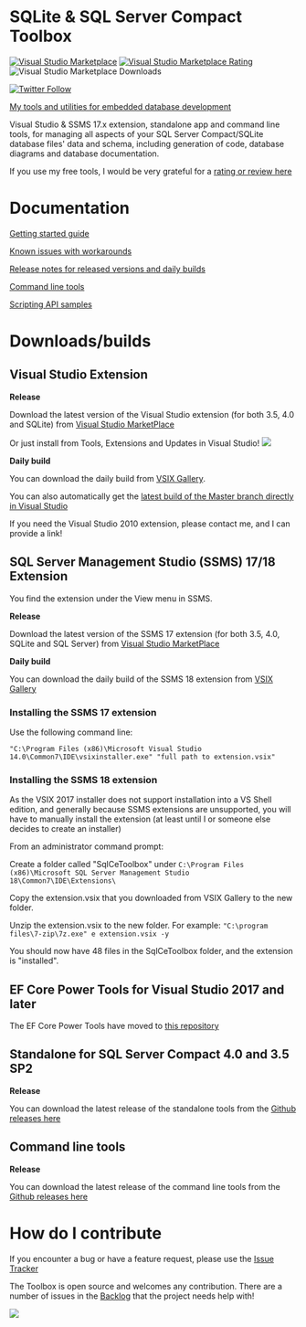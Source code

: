 # SQLite & SQL Server Compact Toolbox

[![Visual Studio Marketplace](http://vsmarketplacebadge.apphb.com/version/ErikEJ.SQLServerCompactSQLiteToolbox.svg)](https://marketplace.visualstudio.com/items?itemName=ErikEJ.SQLServerCompactSQLiteToolbox)
[![Visual Studio Marketplace Rating](http://vsmarketplacebadge.apphb.com/rating-short/ErikEJ.SQLServerCompactSQLiteToolbox.svg)](https://marketplace.visualstudio.com/items?itemName=ErikEJ.SQLServerCompactSQLiteToolbox&ssr=false#review-details)
![Visual Studio Marketplace Downloads](https://vsmarketplacebadge.apphb.com/installs-short/ErikEJ.SQLServerCompactSQLiteToolbox.svg) 

[![Twitter Follow](https://img.shields.io/twitter/follow/ErikEJ.svg?style=social&label=Follow)](http://twitter.com/ErikEJ) 

[My tools and utilities for embedded database development](http://erikej.github.io/SqlCeToolbox/)

Visual Studio & SSMS 17.x extension, standalone app and command line tools, for managing all aspects of your SQL Server Compact/SQLite database files' data and schema, including generation of code, database diagrams and database documentation.

If you use my free tools, I would be very grateful for a [rating or review here](https://marketplace.visualstudio.com/items?itemName=ErikEJ.SQLServerCompactSQLiteToolbox#review-details)

# Documentation

[Getting started guide](https://github.com/ErikEJ/SqlCeToolbox/wiki)

[Known issues with workarounds](https://github.com/ErikEJ/SqlCeToolbox/wiki/Known-issues)

[Release notes for released versions and daily builds](https://github.com/ErikEJ/SqlCeToolbox/wiki/Release-notes)

[Command line tools](https://github.com/ErikEJ/SqlCeToolbox/wiki/Command-line-tools)

[Scripting API samples](https://github.com/ErikEJ/SqlCeToolbox/wiki/Scripting-API-samples)

# Downloads/builds

## Visual Studio Extension

**Release**

Download the latest version of the Visual Studio extension (for both 3.5, 4.0 and SQLite) from [Visual Studio MarketPlace](https://marketplace.visualstudio.com/items?itemName=ErikEJ.SQLServerCompactSQLiteToolbox)

Or just install from Tools, Extensions and Updates in Visual Studio! ![](https://github.com/ErikEJ/SqlCeToolbox/blob/master/img/ext.png)

**Daily build**

You can download the daily build from [VSIX Gallery](http://vsixgallery.com/extensions/41521019-e4c7-480c-8ea8-fc4a2c6f50aa/extension.vsix). 

You can also automatically get the [latest build of the Master branch directly in Visual Studio](https://github.com/ErikEJ/SqlCeToolbox/wiki/Subscribing-to-latest-%22daily%22-build)

If you need the Visual Studio 2010 extension, please contact me, and I can provide a link! 

## SQL Server Management Studio (SSMS) 17/18 Extension

You find the extension under the View menu in SSMS.

**Release**

Download the latest version of the SSMS 17 extension (for both 3.5, 4.0, SQLite and SQL Server) from [Visual Studio MarketPlace](https://marketplace.visualstudio.com/items?itemName=ErikEJ.SQLServerCompactSQLiteToolboxforSSMS)

**Daily build**

You can download the daily build of the SSMS 18 extension from [VSIX Gallery](http://vsixgallery.com/extensions/d6c77c32-fe4b-4f6d-ad5d-f7b755212760/extension.vsix)

### **Installing the SSMS 17 extension**

Use the following command line:

`"C:\Program Files (x86)\Microsoft Visual Studio 14.0\Common7\IDE\vsixinstaller.exe" "full path to extension.vsix"`

### **Installing the SSMS 18 extension**

As the VSIX 2017 installer does not support installation into a VS Shell edition, and generally because SSMS extensions are unsupported, you will have to manually install the extension (at least until I or someone else decides to create an installer)

From an administrator command prompt:

Create a folder called "SqlCeToolbox" under `C:\Program Files (x86)\Microsoft SQL Server Management Studio 18\Common7\IDE\Extensions\`

Copy the extension.vsix that you downloaded from VSIX Gallery to the new folder.

Unzip the extension.vsix to the new folder. For example: `"C:\program files\7-zip\7z.exe" e extension.vsix -y`

You should now have 48 files in the SqlCeToolbox folder, and the extension is "installed".

## EF Core Power Tools for Visual Studio 2017 and later

The EF Core Power Tools have moved to [this repository](https://github.com/ErikEJ/EFCorePowerTools)

## Standalone for SQL Server Compact 4.0 and 3.5 SP2 

**Release**

You can download the latest release of the standalone tools from the [Github releases here](https://github.com/ErikEJ/SqlCeToolbox/releases)

## Command line tools

**Release**

You can download the latest release of the command line tools from the [Github releases here](https://github.com/ErikEJ/SqlCeToolbox/releases)

# How do I contribute

If you encounter a bug or have a feature request, please use the [Issue Tracker](https://github.com/ErikEJ/SqlCeToolbox/issues/new)

The Toolbox is open source and welcomes any contribution. There are a number of issues in the [Backlog](https://github.com/ErikEJ/SqlCeToolbox/issues?q=is%3Aissue+milestone%3ABacklog+is%3Aclosed) that the project needs help with!

![](https://github.com/ErikEJ/SqlCeToolbox/blob/master/img/toolbox1.png)
